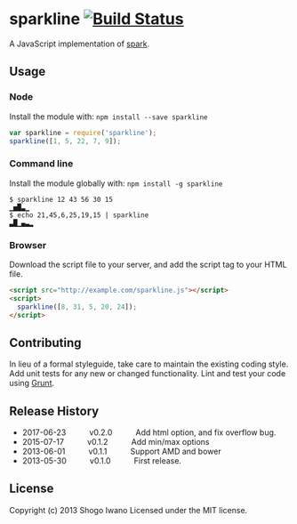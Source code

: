 # sparkline [![Build Status](https://secure.travis-ci.org/shiwano/sparkline.png?branch=master)](http://travis-ci.org/shiwano/sparkline)

A JavaScript implementation of [spark](https://github.com/holman/spark).

## Usage

### Node

Install the module with: `npm install --save sparkline`

```javascript
var sparkline = require('sparkline');
sparkline([1, 5, 22, 7, 9]);
```

### Command line

Install the module globally with: `npm install -g sparkline`

```shell
$ sparkline 12 43 56 30 15
▁▅█▃▁
$ echo 21,45,6,25,19,15 | sparkline
▃█▁▄▃▂
```

### Browser

Download the script file to your server, and add the script tag to your HTML file.

```html
<script src="http://example.com/sparkline.js"></script>
<script>
  sparkline([8, 31, 5, 20, 24]);
</script>
```

## Contributing
In lieu of a formal styleguide, take care to maintain the existing coding style. Add unit tests for any new or changed functionality. Lint and test your code using [Grunt](http://gruntjs.com/).

## Release History
 * 2017-06-23   v0.2.0   Add html option, and fix overflow bug.
 * 2015-07-17   v0.1.2   Add min/max options
 * 2013-06-01   v0.1.1   Support AMD and bower
 * 2013-05-30   v0.1.0   First release.

## License
Copyright (c) 2013 Shogo Iwano
Licensed under the MIT license.
